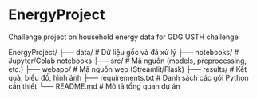 # EnergyProject
Challenge project on household energy data for GDG USTH challenge

EnergyProject/
├── data/               # Dữ liệu gốc và đã xử lý
├── notebooks/          # Jupyter/Colab notebooks
├── src/                # Mã nguồn (models, preprocessing, etc.)
├── webapp/             # Mã nguồn web (Streamlit/Flask)
├── results/            # Kết quả, biểu đồ, hình ảnh
├── requirements.txt    # Danh sách các gói Python cần thiết
└── README.md           # Mô tả tổng quan dự án
